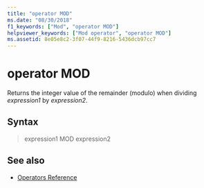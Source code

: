 ```yaml
---
title: "operator MOD"
ms.date: "08/30/2018"
f1_keywords: ["Mod", "operator MOD"]
helpviewer_keywords: ["Mod operator", "operator MOD"]
ms.assetid: 8e05e8c2-3f07-44f9-8216-5436dcb97cc7
---
```

# operator MOD

Returns the integer value of the remainder (modulo) when dividing *expression1* by *expression2*.

## Syntax

> expression1 MOD expression2

## See also

- [Operators Reference](../../assembler/masm/operators-reference.md)
